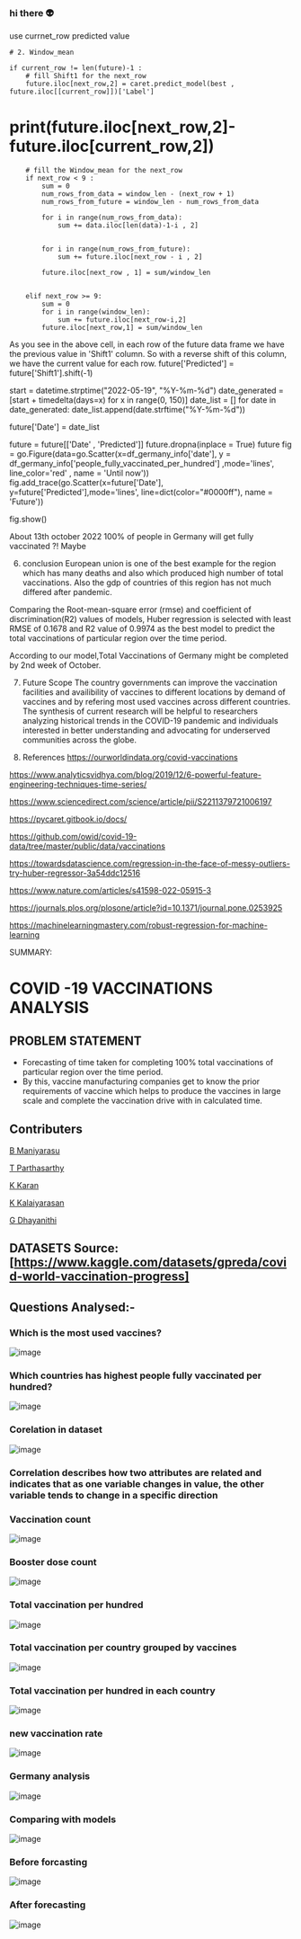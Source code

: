 ### hi there 👽

<!--
**Karan0611/Karan0611** is a ✨ _special_ ✨ repository because its `README.md` (this file) appears on your GitHub profile.

Here are some ideas to get you started:

ADS_PHASE_1
https://drive.google.com/file/d/1ErhDFsqgqikwCOf7lLzv6MYNouFHfnEI/view?usp=drivesdk

ADS_PHASE_2
https://drive.google.com/file/d/1EszhCzcGsKu5NACqReDza3rumwPUnobD/view?usp=drivesdk

ADS_PHASE_3
https://docs.google.com/document/d/1EtRd3mnTS7b-krjIPHVs0Qy0bI67QTf5/edit?usp=drivesdk&ouid=103063219936861845318&rtpof=true&sd=true

ADS_PHASE_4
https://docs.google.com/document/d/1Ew-FgD-3aFj9poiSbn89C2sMibT0G_8_/edit?usp=drivesdk&ouid=103063219936861845318&rtpof=true&sd=true

ADS_PHASE_5
https://docs.google.com/document/d/1Eyi8TOTLbw01uv6bXaqZPtWG3YVw8dpq/edit?usp=drivesdk&ouid=103063219936861845318&rtpof=true&sd=true


import pandas as pd
import seaborn as sns
import numpy as np
import matplotlib.pyplot as plt
import plotly.express as px
import io
import requests
import warnings
warnings.filterwarnings('ignore')
read_data = requests.get(url).content
[2]
address = pd.read_csv(io.StringIO(read_data.decode('utf-8')))
address.head()

[4]
vaccine=pd.read_csv(io.StringIO(read_data.decode('utf-8')))
[5]
data=address
[6]
data.columns
Index(['iso_code', 'continent', 'location', 'date', 'total_cases', 'new_cases',
       'new_cases_smoothed', 'total_deaths', 'new_deaths',
       'new_deaths_smoothed', 'total_cases_per_million',
       'new_cases_per_million', 'new_cases_smoothed_per_million',
       'total_deaths_per_million', 'new_deaths_per_million',
       'new_deaths_smoothed_per_million', 'reproduction_rate', 'icu_patients',
       'icu_patients_per_million', 'hosp_patients',
       'hosp_patients_per_million', 'weekly_icu_admissions',
       'weekly_icu_admissions_per_million', 'weekly_hosp_admissions',
       'weekly_hosp_admissions_per_million', 'total_tests', 'new_tests',
       'total_tests_per_thousand', 'new_tests_per_thousand',
       'new_tests_smoothed', 'new_tests_smoothed_per_thousand',
       'positive_rate', 'tests_per_case', 'tests_units', 'total_vaccinations',
       'people_vaccinated', 'people_fully_vaccinated', 'total_boosters',
       'new_vaccinations', 'new_vaccinations_smoothed',
       'total_vaccinations_per_hundred', 'people_vaccinated_per_hundred',
       'people_fully_vaccinated_per_hundred', 'total_boosters_per_hundred',
       'new_vaccinations_smoothed_per_million',
       'new_people_vaccinated_smoothed',
       'new_people_vaccinated_smoothed_per_hundred', 'stringency_index',
       'population', 'population_density', 'median_age', 'aged_65_older',
       'aged_70_older', 'gdp_per_capita', 'extreme_poverty',
       'cardiovasc_death_rate', 'diabetes_prevalence', 'female_smokers',
       'male_smokers', 'handwashing_facilities', 'hospital_beds_per_thousand',
       'life_expectancy', 'human_development_index',
       'excess_mortality_cumulative_absolute', 'excess_mortality_cumulative',
       'excess_mortality', 'excess_mortality_cumulative_per_million'],
      dtype='object')
[7]
data.info()
<class 'pandas.core.frame.DataFrame'>
RangeIndex: 191376 entries, 0 to 191375
Data columns (total 67 columns):
 #   Column                                      Non-Null Count   Dtype  
---  ------                                      --------------   -----  
 0   iso_code                                    191376 non-null  object 
 1   continent                                   180250 non-null  object 
 2   location                                    191376 non-null  object 
 3   date                                        191376 non-null  object 
 4   total_cases                                 183834 non-null  float64
 5   new_cases                                   183621 non-null  float64
 6   new_cases_smoothed                          182447 non-null  float64
 7   total_deaths                                165368 non-null  float64
 8   new_deaths                                  165361 non-null  float64
 9   new_deaths_smoothed                         164198 non-null  float64
 10  total_cases_per_million                     182986 non-null  float64
 11  new_cases_per_million                       182773 non-null  float64
 12  new_cases_smoothed_per_million              181604 non-null  float64
 13  total_deaths_per_million                    164533 non-null  float64
 14  new_deaths_per_million                      164526 non-null  float64
 15  new_deaths_smoothed_per_million             163368 non-null  float64
 16  reproduction_rate                           140710 non-null  float64
 17  icu_patients                                25496 non-null   float64
 18  icu_patients_per_million                    25496 non-null   float64
 19  hosp_patients                               26747 non-null   float64
 20  hosp_patients_per_million                   26747 non-null   float64
 21  weekly_icu_admissions                       6222 non-null    float64
 22  weekly_icu_admissions_per_million           6222 non-null    float64
 23  weekly_hosp_admissions                      12397 non-null   float64
 24  weekly_hosp_admissions_per_million          12397 non-null   float64
 25  total_tests                                 77683 non-null   float64
 26  new_tests                                   74008 non-null   float64
 27  total_tests_per_thousand                    77683 non-null   float64
 28  new_tests_per_thousand                      74008 non-null   float64
 29  new_tests_smoothed                          101315 non-null  float64
 30  new_tests_smoothed_per_thousand             101315 non-null  float64
 31  positive_rate                               93441 non-null   float64
 32  tests_per_case                              91681 non-null   float64
 33  tests_units                                 104079 non-null  object 
 34  total_vaccinations                          52388 non-null   float64
 35  people_vaccinated                           49909 non-null   float64
 36  people_fully_vaccinated                     47375 non-null   float64
 37  total_boosters                              24452 non-null   float64
 38  new_vaccinations                            42912 non-null   float64
 39  new_vaccinations_smoothed                   103578 non-null  float64
 40  total_vaccinations_per_hundred              52388 non-null   float64
 41  people_vaccinated_per_hundred               49909 non-null   float64
 42  people_fully_vaccinated_per_hundred         47375 non-null   float64
 43  total_boosters_per_hundred                  24452 non-null   float64
 44  new_vaccinations_smoothed_per_million       103578 non-null  float64
 45  new_people_vaccinated_smoothed              102491 non-null  float64
 46  new_people_vaccinated_smoothed_per_hundred  102491 non-null  float64
 47  stringency_index                            148621 non-null  float64
 48  population                                  190211 non-null  float64
 49  population_density                          170524 non-null  float64
 50  median_age                                  158052 non-null  float64
 51  aged_65_older                               156377 non-null  float64
 52  aged_70_older                               157223 non-null  float64
 53  gdp_per_capita                              157205 non-null  float64
 54  extreme_poverty                             102625 non-null  float64
 55  cardiovasc_death_rate                       157692 non-null  float64
 56  diabetes_prevalence                         165401 non-null  float64
 57  female_smokers                              119268 non-null  float64
 58  male_smokers                                117633 non-null  float64
 59  handwashing_facilities                      77477 non-null   float64
 60  hospital_beds_per_thousand                  139914 non-null  float64
 61  life_expectancy                             178964 non-null  float64
 62  human_development_index                     153621 non-null  float64
 63  excess_mortality_cumulative_absolute        6553 non-null    float64
 64  excess_mortality_cumulative                 6553 non-null    float64
 65  excess_mortality                            6553 non-null    float64
 66  excess_mortality_cumulative_per_million     6553 non-null    float64
dtypes: float64(62), object(5)
memory usage: 97.8+ MB

[8]
data.describe(include='all')

[9]
vaccine.info()
<class 'pandas.core.frame.DataFrame'>
RangeIndex: 42395 entries, 0 to 42394
Data columns (total 4 columns):
 #   Column              Non-Null Count  Dtype 
---  ------              --------------  ----- 
 0   location            42395 non-null  object
 1   date                42395 non-null  object
 2   vaccine             42395 non-null  object
 3   total_vaccinations  42395 non-null  int64 
dtypes: int64(1), object(3)
memory usage: 1.3+ MB

[10]
vaccine.describe()

2.data preprocessing
[11]
data.isnull().sum()
iso_code                                        0
continent                                   11126
location                                        0
date                                            0
total_cases                                  7542
                                            ...  
human_development_index                     37755
excess_mortality_cumulative_absolute       184823
excess_mortality_cumulative                184823
excess_mortality                           184823
excess_mortality_cumulative_per_million    184823
Length: 67, dtype: int64
[12]
data['date']=pd.to_datetime(data['date'])
[13]
vaccine['date']=pd.to_datetime(data['date'])
[14]
data.drop([ 'new_cases_smoothed','new_deaths_smoothed', 'new_cases_smoothed_per_million',
       'new_deaths_smoothed_per_million', 'reproduction_rate', 'icu_patients',
       'new_tests_smoothed', 'new_tests_smoothed_per_thousand',
       'new_vaccinations_smoothed',
       'new_vaccinations_smoothed_per_million',
       'new_people_vaccinated_smoothed',
       'new_people_vaccinated_smoothed_per_hundred'], axis=1, inplace=True)
[15]
data.drop(['icu_patients_per_million','hosp_patients','hosp_patients_per_million','weekly_icu_admissions',
           'weekly_icu_admissions_per_million','weekly_hosp_admissions','weekly_hosp_admissions_per_million',
          'new_tests_per_thousand','excess_mortality_cumulative_absolute','excess_mortality_cumulative',
         'excess_mortality','excess_mortality_cumulative_per_million','stringency_index','life_expectancy','human_development_index','extreme_poverty',                        
'cardiovasc_death_rate',                  
'diabetes_prevalence',                 
'female_smokers',                         
'male_smokers', 
'handwashing_facilities', 
'hospital_beds_per_thousand'],axis= 1,inplace=True)
checking for the null values
[16]
x=data.isnull().sum()*100/len(data)
x
iso_code                                0.000000
continent                               5.813686
location                                0.000000
date                                    0.000000
total_cases                             3.940933
new_cases                               4.052232
total_deaths                           13.590001
new_deaths                             13.593659
total_cases_per_million                 4.384040
new_cases_per_million                   4.495339
total_deaths_per_million               14.026315
new_deaths_per_million                 14.029972
total_tests                            59.408181
new_tests                              61.328484
total_tests_per_thousand               59.408181
positive_rate                          51.174128
tests_per_case                         52.093784
tests_units                            45.615438
total_vaccinations                     72.625617
people_vaccinated                      73.920972
people_fully_vaccinated                75.245067
total_boosters                         87.223058
new_vaccinations                       77.577126
total_vaccinations_per_hundred         72.625617
people_vaccinated_per_hundred          73.920972
people_fully_vaccinated_per_hundred    75.245067
total_boosters_per_hundred             87.223058
population                              0.608749
population_density                     10.895828
median_age                             17.412842
aged_65_older                          18.288082
aged_70_older                          17.846020
gdp_per_capita                         17.855426
dtype: float64
checking for duplicate values
[17]
duplicate = data[data.duplicated()] 
duplicate

[18]
print(data.isnull().values.any()) 
True

[19]

data['total_deaths'].mean()
64774.858037830774
[20]
data['total_deaths'].median()
917.0
[21]
data['total_deaths'].replace(np.nan,data['total_deaths'].median()).head(10)
0    917.0
1    917.0
2    917.0
3    917.0
4    917.0
5    917.0
6    917.0
7    917.0
8    917.0
9    917.0
Name: total_deaths, dtype: float64
using bfill method to fill nan cells
[22]
data.fillna(method="bfill")


[23]
data.isnull().values.any() #Checking fo nan values in whole dataframe

True
[24]

data.head()

[25]
data.info(
)
<class 'pandas.core.frame.DataFrame'>
RangeIndex: 191376 entries, 0 to 191375
Data columns (total 33 columns):
 #   Column                               Non-Null Count   Dtype         
---  ------                               --------------   -----         
 0   iso_code                             191376 non-null  object        
 1   continent                            180250 non-null  object        
 2   location                             191376 non-null  object        
 3   date                                 191376 non-null  datetime64[ns]
 4   total_cases                          183834 non-null  float64       
 5   new_cases                            183621 non-null  float64       
 6   total_deaths                         165368 non-null  float64       
 7   new_deaths                           165361 non-null  float64       
 8   total_cases_per_million              182986 non-null  float64       
 9   new_cases_per_million                182773 non-null  float64       
 10  total_deaths_per_million             164533 non-null  float64       
 11  new_deaths_per_million               164526 non-null  float64       
 12  total_tests                          77683 non-null   float64       
 13  new_tests                            74008 non-null   float64       
 14  total_tests_per_thousand             77683 non-null   float64       
 15  positive_rate                        93441 non-null   float64       
 16  tests_per_case                       91681 non-null   float64       
 17  tests_units                          104079 non-null  object        
 18  total_vaccinations                   52388 non-null   float64       
 19  people_vaccinated                    49909 non-null   float64       
 20  people_fully_vaccinated              47375 non-null   float64       
 21  total_boosters                       24452 non-null   float64       
 22  new_vaccinations                     42912 non-null   float64       
 23  total_vaccinations_per_hundred       52388 non-null   float64       
 24  people_vaccinated_per_hundred        49909 non-null   float64       
 25  people_fully_vaccinated_per_hundred  47375 non-null   float64       
 26  total_boosters_per_hundred           24452 non-null   float64       
 27  population                           190211 non-null  float64       
 28  population_density                   170524 non-null  float64       
 29  median_age                           158052 non-null  float64       
 30  aged_65_older                        156377 non-null  float64       
 31  aged_70_older                        157223 non-null  float64       
 32  gdp_per_capita                       157205 non-null  float64       
dtypes: datetime64[ns](1), float64(28), object(4)
memory usage: 48.2+ MB

[26]
data.drop(['tests_units'],axis=1,inplace=True)
[27]
null_percentage=data.isna().sum()*100/len(data)
null_percentage.head(38)
iso_code                                0.000000
continent                               5.813686
location                                0.000000
date                                    0.000000
total_cases                             3.940933
new_cases                               4.052232
total_deaths                           13.590001
new_deaths                             13.593659
total_cases_per_million                 4.384040
new_cases_per_million                   4.495339
total_deaths_per_million               14.026315
new_deaths_per_million                 14.029972
total_tests                            59.408181
new_tests                              61.328484
total_tests_per_thousand               59.408181
positive_rate                          51.174128
tests_per_case                         52.093784
total_vaccinations                     72.625617
people_vaccinated                      73.920972
people_fully_vaccinated                75.245067
total_boosters                         87.223058
new_vaccinations                       77.577126
total_vaccinations_per_hundred         72.625617
people_vaccinated_per_hundred          73.920972
people_fully_vaccinated_per_hundred    75.245067
total_boosters_per_hundred             87.223058
population                              0.608749
population_density                     10.895828
median_age                             17.412842
aged_65_older                          18.288082
aged_70_older                          17.846020
gdp_per_capita                         17.855426
dtype: float64
[28]
data=data.fillna(method="bfill")
[29]
null_percentage=data.isna().sum()*100/len(data)

null_percentage.head(38)
iso_code                               0.000000
continent                              0.000000
location                               0.000000
date                                   0.000000
total_cases                            0.000000
new_cases                              0.000000
total_deaths                           0.000000
new_deaths                             0.000000
total_cases_per_million                0.000000
new_cases_per_million                  0.000000
total_deaths_per_million               0.000000
new_deaths_per_million                 0.000000
total_tests                            0.000523
new_tests                              0.007838
total_tests_per_thousand               0.000523
positive_rate                          0.000523
tests_per_case                         0.000523
total_vaccinations                     0.001045
people_vaccinated                      0.001045
people_fully_vaccinated                0.001045
total_boosters                         0.001045
new_vaccinations                       0.001045
total_vaccinations_per_hundred         0.001045
people_vaccinated_per_hundred          0.001045
people_fully_vaccinated_per_hundred    0.001045
total_boosters_per_hundred             0.001045
population                             0.000000
population_density                     0.000000
median_age                             0.000000
aged_65_older                          0.000000
aged_70_older                          0.000000
gdp_per_capita                         0.000000
dtype: float64
[30]
data.isnull().sum()
iso_code                                0
continent                               0
location                                0
date                                    0
total_cases                             0
new_cases                               0
total_deaths                            0
new_deaths                              0
total_cases_per_million                 0
new_cases_per_million                   0
total_deaths_per_million                0
new_deaths_per_million                  0
total_tests                             1
new_tests                              15
total_tests_per_thousand                1
positive_rate                           1
tests_per_case                          1
total_vaccinations                      2
people_vaccinated                       2
people_fully_vaccinated                 2
total_boosters                          2
new_vaccinations                        2
total_vaccinations_per_hundred          2
people_vaccinated_per_hundred           2
people_fully_vaccinated_per_hundred     2
total_boosters_per_hundred              2
population                              0
population_density                      0
median_age                              0
aged_65_older                           0
aged_70_older                           0
gdp_per_capita                          0
dtype: int64
[31]
data['new_tests'].replace(np.nan,data['new_tests'].median(),inplace=True)
data['positive_rate'].replace(np.nan,data['positive_rate'].median(),inplace=True)
data['tests_per_case'].replace(np.nan,data['tests_per_case'].median(),inplace=True)
data['new_vaccinations'].replace(np.nan,data['new_vaccinations'].median(),inplace=True)

[32]
data.isnull().sum()
iso_code                               0
continent                              0
location                               0
date                                   0
total_cases                            0
new_cases                              0
total_deaths                           0
new_deaths                             0
total_cases_per_million                0
new_cases_per_million                  0
total_deaths_per_million               0
new_deaths_per_million                 0
total_tests                            1
new_tests                              0
total_tests_per_thousand               1
positive_rate                          0
tests_per_case                         0
total_vaccinations                     2
people_vaccinated                      2
people_fully_vaccinated                2
total_boosters                         2
new_vaccinations                       0
total_vaccinations_per_hundred         2
people_vaccinated_per_hundred          2
people_fully_vaccinated_per_hundred    2
total_boosters_per_hundred             2
population                             0
population_density                     0
median_age                             0
aged_65_older                          0
aged_70_older                          0
gdp_per_capita                         0
dtype: int64
[33]
v=vaccine.drop(['total_vaccinations'], axis = 1)
v

Integrating two datasets,vaccines and vaccination names
[34]
final=pd.merge(data,v,on=['date','location'],how='left')
[35]
final.isnull().sum()
iso_code                                    0
continent                                   0
location                                    0
date                                        0
total_cases                                 0
new_cases                                   0
total_deaths                                0
new_deaths                                  0
total_cases_per_million                     0
new_cases_per_million                       0
total_deaths_per_million                    0
new_deaths_per_million                      0
total_tests                                 1
new_tests                                   0
total_tests_per_thousand                    1
positive_rate                               0
tests_per_case                              0
total_vaccinations                          2
people_vaccinated                           2
people_fully_vaccinated                     2
total_boosters                              2
new_vaccinations                            0
total_vaccinations_per_hundred              2
people_vaccinated_per_hundred               2
people_fully_vaccinated_per_hundred         2
total_boosters_per_hundred                  2
population                                  0
population_density                          0
median_age                                  0
aged_65_older                               0
aged_70_older                               0
gdp_per_capita                              0
vaccine                                168644
dtype: int64
[36]
n2=final.isna().sum()*100/len(final)
[37]
final['vaccine'].isna().sum()/len(final)*100

79.99165192314078
[38]
fin=pd.merge(data,v,on=['date','location'],how='left')
fin

one hot encoding
[39]
# Own implementation of One Hot Encoding - Data Transformation
def convert_to_binary(df, column_to_convert):
    categories = list(df[column_to_convert].drop_duplicates())

    for category in categories:
        cat_name = str(category).replace(" ", "_").replace("(", "").replace(")", "").replace("/", "_").replace("-", "").lower()
        col_name = column_to_convert[:5] + '_' + cat_name[:10]
        df[col_name] = 0
        df.loc[(df[column_to_convert] == category), col_name] = 1

    return df

# One Hot Encoding
print("One Hot Encoding categorical data...")
columns_to_convert = ['vaccine']

for column in columns_to_convert:
    df_all = convert_to_binary(df=final, column_to_convert=column)
    df_all.drop(column, axis=1, inplace=True)
print("One Hot Encoding categorical data...completed")
One Hot Encoding categorical data...
One Hot Encoding categorical data...completed

[93]
fin=fin.dropna()
fin

[41]
idf2=vaccine.groupby('vaccine',as_index=False).sum()
[42]
idf2=idf2[['vaccine','total_vaccinations']]

[43]
idf2.total_vaccinations[0]
165653252
[44]
idf2

[45]
idf=vaccine['vaccine']
[46]
idf=idf.to_frame()
[47]
idf=idf.dropna()
[48]
idf

3. Questions
1.which is the most used vaccines?
[49]
sns.set_theme(style="darkgrid")
sns.set(rc = {'figure.figsize':(20,10)})
ax = sns.countplot(x="vaccine", data=vaccine)


pfizer is the most used vaccine because it got approved in many countries very quickly.







2. Which countries has highest people fully vaccinated per hundred
[50]
c=final['location'].value_counts().loc[lambda x:x>1500]
c=pd.DataFrame(c)
c.rename(columns={'location':"people_fully_vaccinated_per_hundred"},inplace=True)
c[1:]

[51]
plt.style.use("fivethirtyeight")
plt.figure(figsize=(15,8))
plt.xlabel("Country")
plt.ylabel("people_fully_vaccinated_per_hundred")
sns.barplot(y=c['people_fully_vaccinated_per_hundred'][1:],x=c.index[1:])
plt.show()






3. what is the share of total vaccinationsof covid-19 in each country
[52]
df_loc=final.groupby('location',as_index=False)
[53]
fig = px.treemap(final, path=[px.Constant('total_vaccinations'),'location'], values='total_vaccinations',
                   hover_data=['location'])
fig.show()
8 countries in top 10 countries with people_fully_vaccinatd_per_hundred belong to europe








5. Data Analysis and Visualisation
[54]
corrmat = final.corr()
  
f, ax = plt.subplots(figsize =(9, 8))
sns.heatmap(corrmat, ax = ax, cmap ="YlGnBu", linewidths = 0.1)
<AxesSubplot:>

Correlation describes how two attributes are related and indicates that as one variable changes in value, the other variable tends to change in a specific direction
[55]
time_series = pd.DataFrame(final['date'].value_counts().reset_index())
time_series.columns = ['date', 'count']
[56]
time_series= time_series.sort_values('date', ascending=True)
plt.style.use("fivethirtyeight")
plt.figure(figsize=(15,8))
plt.plot(time_series['date'], time_series['count'],linewidth=1)
plt.xticks(rotation='vertical')
plt.xlabel("Date")
plt.ylabel("Count")
Text(0, 0.5, 'Count')

[57]
a=final['median_age'].values
[58]
d=final['total_boosters'].values
[59]
X=final[['date','total_vaccinations_per_hundred']]
[60]
X

[61]
df=X
[62]
df

[63]
final.plot(x='date',y='total_boosters')
<AxesSubplot:xlabel='date'>

Booster doses drive started around november 2021.
[64]
final[['date','total_vaccinations_per_hundred']]

[65]
df['total_vaccinations']=final['total_vaccinations']
[66]
df[['total_vaccinations','total_vaccinations_per_hundred']]=final[['total_vaccinations','total_vaccinations_per_hundred']]
[67]
df

[68]
temp=pd.DataFrame()
[69]
temp[['date','total_vaccinations','total_vaccinations_per_hundred']]=final[['date','total_vaccinations','total_vaccinations_per_hundred']]
[70]
temp

[71]
final.plot(x='date',y='total_vaccinations')
<AxesSubplot:xlabel='date'>

there is a linear increase of total vaccinations
[72]

# temp[['date','total_vaccinations']].plot(kind='kde')

[73]
df

[74]

temp=temp.set_index('date')
[75]
temp


[76]
%matplotlib inline
from matplotlib.pylab import rcParams
rcParams['figure.figsize'] = 10, 6
[77]
df2=temp
[78]
df2

[79]
df_loc=final[['date' ]]
[80]
df_loc=final.groupby('location',as_index=False).sum()
[81]
df_loc

[82]
fig = px.treemap(df_loc, path=[px.Constant('gdp_per_capita'),'location'], values='gdp_per_capita',
                   hover_data=['location'])
fig.show()
Germany,Switzerland,Qatar,Luxembourg has Highest gdp per capita
df_loc.columns

[83]
fig = px.treemap(df_loc, path=[px.Constant('total_deaths'),'location'], values='total_deaths',
                   hover_data=['location'])
fig.show()
European union has the highest deaths , even though it has the higher vaccinations and Gdp
[84]
df_add=address.groupby('iso_code',as_index=False).sum()
[85]
df_add

[86]
map_total_vac = px.choropleth(data_frame = df_add , locations="iso_code" , color="total_vaccinations_per_hundred" 
                             , hover_name="iso_code" , color_continuous_scale=px.colors.sequential.deep)
map_total_vac.update_layout(title_text='Total vaccinations per hundred in each country'
                                  , title_font={'family':'serif','size':26} , title = {'y':0.94 , 'x':0.45})
map_total_vac.show()


North America,European Union,China and countries with higher gdp have higher total vaccination per hundred
[87]
sns.set_theme(style="darkgrid")
sns.set(rc = {'figure.figsize':(40,20)})
ax = sns.countplot(x="location", data=vaccine)


european union has recorded highest number of vaccinations
[88]
df_add.columns
Index(['iso_code', 'total_cases', 'new_cases', 'total_deaths', 'new_deaths',
       'total_cases_per_million', 'new_cases_per_million',
       'total_deaths_per_million', 'new_deaths_per_million', 'total_tests',
       'new_tests', 'total_tests_per_thousand', 'positive_rate',
       'tests_per_case', 'total_vaccinations', 'people_vaccinated',
       'people_fully_vaccinated', 'total_boosters', 'new_vaccinations',
       'total_vaccinations_per_hundred', 'people_vaccinated_per_hundred',
       'people_fully_vaccinated_per_hundred', 'total_boosters_per_hundred',
       'population', 'population_density', 'median_age', 'aged_65_older',
       'aged_70_older', 'gdp_per_capita'],
      dtype='object')
[89]
df

[90]
df_loc

[91]
fig = px.bar(df_loc.sort_values('new_deaths', ascending=False)[:20][::-1], 
             x='new_deaths', y='location',
             title=' New Deaths Worldwide', text='location', height=1000, orientation='h')
fig.show()

European Union has the highest new deaths
[94]

import plotly.express as px
fig = px.treemap(fin,names = 'location',values = 'total_vaccinations',
                 path = ['vaccine','location'],
                 title="Total Vaccinations per country grouped by Vaccines",
                 color_discrete_sequence =px.colors.qualitative.Set1)
fig.show()
Vaccines like pfizer,Moderna are used by many countries where as vaccines like sinovac and sputnik are not approved in many countries
[112]
# Pie chart, where the slices will be ordered and plotted counter-clockwise:
df_con=final.groupby('continent',as_index=False).sum()
import matplotlib as mpl
mpl.rcParams['font.size'] = 30.0
explode = (0, 0.1, 0, 0,0,0)  # only "explode" the 2nd slice (i.e. 'Hogs')
fig1, ax1 = plt.subplots()
ax1.pie(df_con['total_vaccinations_per_hundred'], labels=df_con['continent'], autopct='%1.1f%%',
        shadow=True, startangle=90,explode=explode,textprops={'fontsize': 35})


ax1.axis('equal')  # Equal aspect ratio ensures that pie is drawn as a circle.
plt.title("total vaccinations per 100(continent wise)",pad=80,fontdict={'fontsize':35})
plt.show()

asia and europe have around 50 percent of all vaccinations
[95]
plt.figure(figsize=(20,7))
sns.lineplot(x="date",y="new_vaccinations",data=final)
plt.title("New Vaccines")
plt.show()

trend of new vaccinations in world




5. Model Building
!pip install pycaret
import numpy as np
import pandas as pd

import plotly.graph_objects as go
import plotly.express as px
import plotly.offline as pyo
from plotly.subplots import make_subplots
pyo.init_notebook_mode()


from datetime import date , datetime , timedelta

import pycaret.regression as caret


import warnings
warnings.filterwarnings('ignore')
import io
import requests
url = "https://raw.githubusercontent.com/owid/covid-19-data/master/public/data/vaccinations/vaccinations.csv"
read_data = requests.get(url).content
data_detailed = pd.read_csv(io.StringIO(read_data.decode('utf-8')))

url2 = "https://raw.githubusercontent.com/owid/covid-19-data/master/public/data/vaccinations/vaccinations-by-manufacturer.csv"
read_data2 = requests.get(url2).content
data_total = pd.read_csv(io.StringIO(read_data2.decode('utf-8')))

print("* "*10+" data_detailed "+" *"*10)
print("\nShape: rows = {} , columns = {}".format(data_detailed.shape[0] , data_detailed.shape[1]))
print(data_detailed.info())
print("* "*10+" data_total "+" *"*10)
print("\nShape: rows = {} , columns = {}".format(data_total.shape[0] , data_total.shape[1]))
print(data_total.info())
data_detailed.date.max()
# find the last date
last_date = data_detailed.sort_values(by = 'date' , ascending=False)['date'].iloc[0]
# its ''2022-05-21'
countries = data_total.location.unique()

data_detailed[(data_detailed.date == last_date)&(data_detailed.people_fully_vaccinated_per_hundred.isnull())]
data_detailed[(data_detailed.date == last_date)&(data_detailed.location == 'Germany')]
euro_vaccines = data_total[(data_total.location == 'European Union') &
                         (data_total.date == last_date)][['vaccine','total_vaccinations']]
euro_vaccines.sort_values(by = 'total_vaccinations' , ascending = False , inplace = True)
euro_vaccines
pie_euro_vac = go.Figure(data = go.Pie(values = euro_vaccines.total_vaccinations, 
                          labels = euro_vaccines.vaccine, hole = 0.55))
pie_euro_vac.update_traces(textposition='outside', textinfo='percent+label')
pie_euro_vac.update_layout(annotations=[dict(text='Vaccines used by', x=0.5, y=0.55, font_size=16, showarrow=False),
                                       dict(text='European Union', x=0.5, y=0.45, font_size=16, showarrow=False)])
pie_euro_vac.show()
data_detailed[data_detailed.location == 'Germany']['date'].max() , data_total[data_total.location == 'Germany']['date'].max()
germany_vaccines=data_total[(data_total.location=='Germany')&(data_total.date=='2022-05-18')][['vaccine','total_vaccinations']]
germany_vaccines.sort_values(by = 'total_vaccinations' , ascending = False , inplace = True)
df_germany_info = data_detailed[data_detailed.location == 'Germany']
fig_germany = make_subplots(rows = 4 , cols = 2
    , specs=[[{"type": "pie","rowspan": 2}, {"type": "scatter","rowspan": 2}]
           ,[None , None]
           ,[{"type": "scatter","colspan": 2,"rowspan": 2}, None]
           ,[None ,
             None]]
                            
    , subplot_titles=[
        '', 
        'temp',
        'temp' # i will change the titles a few lines later ...
    ])

fig_germany.add_trace(go.Pie(labels = germany_vaccines.vaccine , values = germany_vaccines.total_vaccinations
                                   , hole = 0.5 , pull = [0,0.1,0.1,0.1] , title = "Vaccines" , titleposition='middle center'
                                   , titlefont = {'family':'serif' , 'size':18}
                                   , textinfo = 'percent+label' , textposition = 'inside')
                     , row = 1 , col = 1)

fig_germany.add_trace(go.Scatter(x = df_germany_info['date']
                                , y = df_germany_info['daily_vaccinations']
                                , name = "Daily vaccinations")
                     , row = 1 , col = 2)

fig_germany.add_trace(go.Scatter(x = df_germany_info['date']
                                , y = df_germany_info['people_fully_vaccinated_per_hundred']
                                , name = "Fully vaccinated people percentage"
                                 # <br> for the next line in hover
                                , hovertemplate = "<b>%{x}</b><br>" +"Fully vaccinated people = %{y:.2f} %" +"<extra></extra>")
                     , row = 3 , col = 1)


fig_germany.layout.annotations[0].update(text="Number of daily vaccinations" , x=0.75
                                         , font = {'family':'serif','size':20})

fig_germany.layout.annotations[1].update(text="Fully vaccinated people percentage" , x=0.25 
                                         , font = {'family':'serif','size':20})

fig_germany.update_yaxes(range=[0, 100], row=3, col=1)
fig_germany.update_layout(width = 950,height=600, showlegend=True)
fig_germany.update_layout(title_text='Germany abstract informations'
                                  ,title_font={'family':'serif','size':26} , title = {'x':0.25 , 'y':0.95})

fig_germany.show()
data = pd.DataFrame()
data['Date'] = pd.to_datetime(df_germany_info['date'])
data['Target'] = df_germany_info['people_fully_vaccinated_per_hundred']
data.reset_index(drop = True , inplace = True)
data.Date.min() , data.Date.max() , len(data)
from datetime import date, datetime

d0 = date(2020 , 12 , 27)
d1 = date(2022 , 5 , 18)
delta = d1 - d0

days = delta.days + 1
print(days)
data=data.dropna()
data.isnull().sum()
data['Series'] = np.arange(1 , len(data)+1)

# Shift1 is the previous value(Target) for each row :
data['Shift1'] = data.Target.shift(1)

# mean of the Target during 10 previous days :
window_len = 10
window = data['Shift1'].rolling(window = window_len)
means = window.mean()
data['Window_mean'] = means


# This approach will make some Missing values (for example we dont have the previous value for the first row)
data.dropna(inplace = True)
data.reset_index(drop = True , inplace=True)

dates = data['Date'] # we will need this

data = data[['Series' , 'Window_mean' , 'Shift1' , 'Target']]

data
# 50% for train & 50% for test
train = data.iloc[:230,:] 
test = data.iloc[230:,:]

train.shape , test.shape
setup = caret.setup(data = train , test_data = test , target = 'Target' , fold_strategy = 'timeseries'
                 , remove_perfect_collinearity = False , numeric_features = ['Series' , 'Window_mean' , 'Shift1'] 
                     , fold = 5 , session_id = 51)
best = caret.compare_models(sort = 'MAE' , turbo = False)
best = caret.tune_model(best)
_ = caret.predict_model(best)
# generate predictions on the original dataset
predictions = caret.predict_model(best , data=data)

# add a date column in the dataset
predictions['Date'] = dates

# line plot
fig = px.line(predictions.rename(columns = {'Target':'Actual' }), x='Date', y=["Actual"])
fig.update_layout(annotations=[dict(text='Test set', x='2022-4-15', y=30, font_size=20, showarrow=False)])
# add a vertical rectangle for test-set separation

fig.add_vrect(x0 = dates.iloc[230], x1 = dates.iloc[-1], fillcolor="grey", opacity=0.25, line_width=1)
fig.show()
Future forecasting
As we used lag and window features, forecasting the future is a little harder.
For example we dont have the previous value for 2022-5-29 since we dont know the target value at 2022-5-28
So we will start from the first future time step and both we make predictions and also fill the lag features for next time steps. (maybe something like recursive functions)
future = pd.DataFrame(columns = ['Series' , 'Window_mean' , 'Shift1'])
future['Series'] = np.arange(300,450) # for the next 150 time steps
future['Window_mean'] = np.nan
future['Shift1'] = np.nan

# initialize the first row :
#------------------------------
future.iloc[0,2] = data['Target'].max()
sum = 0
for i in range(window_len):
    sum += data.iloc[len(data)-1-i,3]
    
future.iloc[0,1] = sum/window_len
future
for j in range(len(future)):
    current_row = j
    next_row = j+1
    
    # for the next_row we are going to fill :
    # 1. Shift1 --> use currnet_row predicted value
    # 2. Window_mean
    
    if current_row != len(future)-1 :
        # fill Shift1 for the next_row
        future.iloc[next_row,2] = caret.predict_model(best , future.iloc[[current_row]])['Label']
#         print(future.iloc[next_row,2]-future.iloc[current_row,2])
        
        
        # fill the Window_mean for the next_row
        if next_row < 9 :
            sum = 0
            num_rows_from_data = window_len - (next_row + 1)
            num_rows_from_future = window_len - num_rows_from_data

            for i in range(num_rows_from_data):
                sum += data.iloc[len(data)-1-i , 2]


            for i in range(num_rows_from_future):
                sum += future.iloc[next_row - i , 2]

            future.iloc[next_row , 1] = sum/window_len


        elif next_row >= 9:
            sum = 0
            for i in range(window_len):
                sum += future.iloc[next_row-i,2]
            future.iloc[next_row,1] = sum/window_len
As you see in the above cell, in each row of the future data frame we have the previous value in 'Shift1' column.
So with a reverse shift of this column, we have the current value for each row.
future['Predicted'] = future['Shift1'].shift(-1)

start = datetime.strptime("2022-05-19", "%Y-%m-%d")
date_generated = [start + timedelta(days=x) for x in range(0, 150)]
date_list = []
for date in date_generated:
    date_list.append(date.strftime("%Y-%m-%d"))
    
future['Date'] = date_list

future = future[['Date' , 'Predicted']]
future.dropna(inplace = True)
future
fig = go.Figure(data=go.Scatter(x=df_germany_info['date'], y = df_germany_info['people_fully_vaccinated_per_hundred']
                                ,mode='lines', line_color='red' , name = 'Until now'))
fig.add_trace(go.Scatter(x=future['Date'], y=future['Predicted'],mode='lines', line=dict(color="#0000ff"), name = 'Future'))



fig.show()

About 13th october 2022
100% of people in Germany will get fully vaccinated ?! Maybe




6. conclusion
European union is one of the best example for the region which has many deaths and also which produced high number of total vaccinations. Also the gdp of countries of this region has not much differed after pandemic.

Comparing the Root-mean-square error (rmse) and coefficient of discrimination(R2) values of models, Huber regression is selected with least RMSE of 0.1678 and R2 value of 0.9974 as the best model to predict the total vaccinations of particular region over the time period.

According to our model,Total Vaccinations of Germany might be completed by 2nd week of October.




7. Future Scope
The country governments can improve the vaccination facilities and availibility of vaccines to different locations by demand of vaccines and by refering most used vaccines across different countries. The synthesis of current research will be helpful to researchers analyzing historical trends in the COVID-19 pandemic and individuals interested in better understanding and advocating for underserved communities across the globe.





9. References
https://ourworldindata.org/covid-vaccinations

https://www.analyticsvidhya.com/blog/2019/12/6-powerful-feature-engineering-techniques-time-series/

https://www.sciencedirect.com/science/article/pii/S2211379721006197

https://pycaret.gitbook.io/docs/

https://github.com/owid/covid-19-data/tree/master/public/data/vaccinations

https://towardsdatascience.com/regression-in-the-face-of-messy-outliers-try-huber-regressor-3a54ddc12516

https://www.nature.com/articles/s41598-022-05915-3

https://journals.plos.org/plosone/article?id=10.1371/journal.pone.0253925

https://machinelearningmastery.com/robust-regression-for-machine-learning



SUMMARY:

# COVID -19 VACCINATIONS ANALYSIS

## PROBLEM STATEMENT

- Forecasting of time taken for completing 100% total vaccinations of particular region over the time period.
- By this, vaccine manufacturing companies get to know the prior requirements of vaccine which helps to produce
  the vaccines in large scale and complete the vaccination drive with in calculated time.

## Contributers

[B Maniyarasu](https://github.com/Maniyarasu2508/Maniyarasu2508)

[T Parthasarthy](https://github.com/parthasarathy22003/Phase-1.git)

[K Karan](https://github.com/Karan0611/Karan)

[K Kalaiyarasan](https://github.com/KALAIYARASAN77/Kalaiyarasan777)

[G Dhayanithi](https://github.com/dhayanithiitgithub/DNSFILE)

## DATASETS Source: [https://www.kaggle.com/datasets/gpreda/covid-world-vaccination-progress]

## Questions Analysed:-

### Which is the most used vaccines?

![image](https://user-images.githubusercontent.com/78417411/199703753-0a902b62-eca4-4495-9806-2fabe83c670d.png)

### Which countries has highest people fully vaccinated per hundred?

![image](https://user-images.githubusercontent.com/78417411/199704405-3bd55fda-6c4e-485a-adc7-775775ca863d.png)

### Corelation in dataset

![image](https://user-images.githubusercontent.com/78417411/199704615-a9f4c0c3-a32d-4524-98e5-3a2a3de12173.png)

### Correlation describes how two attributes are related and indicates that as one variable changes in value, the other variable tends to change in a specific direction

### Vaccination count

![image](https://user-images.githubusercontent.com/78417411/199704913-2ec7e213-0f31-41c5-a15b-2054cfbe2fa9.png)

### Booster dose count

![image](https://user-images.githubusercontent.com/78417411/199705190-c8373f8c-3e5f-4541-8622-d9e7547a671e.png)

### Total vaccination per hundred

![image](https://user-images.githubusercontent.com/78417411/199705500-b813d1bf-15bf-4a4e-a0c7-3fc8c0bd2787.png)

### Total vaccination per country grouped by vaccines

![image](https://user-images.githubusercontent.com/78417411/199705663-82a1e4f3-452b-46ec-a0ac-e5b5f66db23e.png)

### Total vaccination per hundred in each country

![image](https://user-images.githubusercontent.com/78417411/199705884-28fb9b3c-409c-45c7-aa82-df8ac02c147d.png)

### new vaccination rate

![image](https://user-images.githubusercontent.com/78417411/199706366-24273a27-47f2-4145-aa82-19b1edcc4b4a.png)

### Germany analysis

![image](https://user-images.githubusercontent.com/78417411/199706485-c31e63fd-9653-4869-82e1-dded85438015.png)

### Comparing with models

![image](https://user-images.githubusercontent.com/78417411/199706867-b9552974-f681-49bf-9800-34c50d093fca.png)

### Before forcasting

![image](https://user-images.githubusercontent.com/78417411/199707034-de16903a-474b-48fd-b8e6-edec7ad95b8a.png)

### After forecasting

![image](https://user-images.githubusercontent.com/78417411/199707135-efe5cbb3-a0c5-4f17-8779-6c316145ff69.png)
